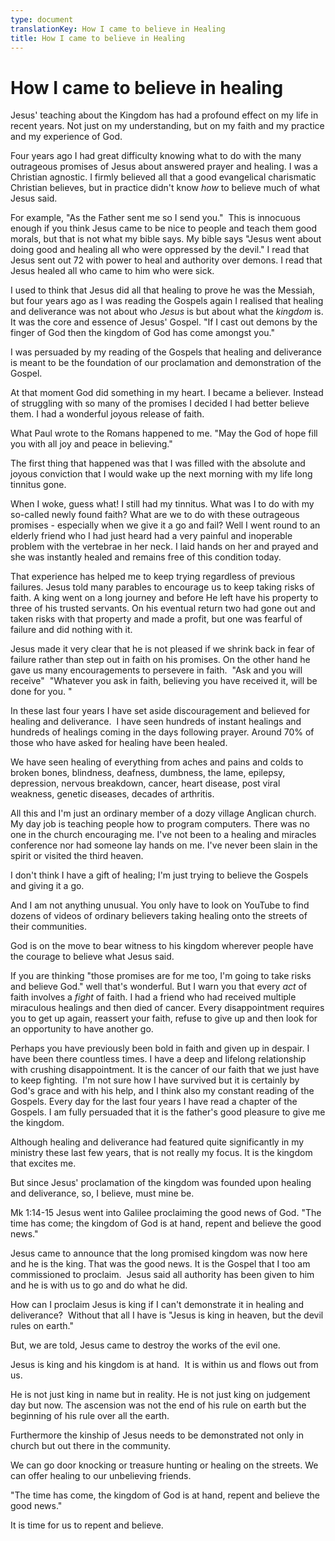 ```yaml
---
type: document
translationKey: How I came to believe in Healing
title: How I came to believe in Healing
---
```

# How I came to believe in healing

Jesus' teaching about the Kingdom has had a profound effect on my life
in recent years. Not just on my understanding, but on my faith and my
practice and my experience of God. 

Four years ago I had great difficulty knowing what to do with the many
outrageous promises of Jesus about answered prayer and healing. I was a
Christian agnostic. I firmly believed all that a good evangelical
charismatic Christian believes, but in practice didn't know *how* to
believe much of what Jesus said. 

For example, "As the Father sent me so I send you."  This is innocuous
enough if you think Jesus came to be nice to people and teach them good
morals, but that is not what my bible says. My bible says "Jesus went
about doing good and healing all who were oppressed by the devil." I
read that Jesus sent out 72 with power to heal and authority over
demons. I read that Jesus healed all who came to him who were sick.

I used to think that Jesus did all that healing to prove he was the
Messiah, but four years ago as I was reading the Gospels again I
realised that healing and deliverance was not about who *Jesus* is but
about what the *kingdom* is. It was the core and essence of Jesus'
Gospel. "If I cast out demons by the finger of God then the kingdom of
God has come amongst you." 

I was persuaded by my reading of the Gospels that healing and
deliverance is meant to be the foundation of our proclamation and
demonstration of the Gospel.

At that moment God did something in my heart. I became a believer.
Instead of struggling with so many of the promises I decided I had
better believe them. I had a wonderful joyous release of faith. 

What Paul wrote to the Romans happened to me. "May the God of hope fill
you with all joy and peace in believing." 

The first thing that happened was that I was filled with the absolute
and joyous conviction that I would wake up the next morning with my life
long tinnitus gone. 

When I woke, guess what! I still had my tinnitus. What was I to do with
my so-called newly found faith? What are we to do with these outrageous
promises - especially when we give it a go and fail? Well I went round
to an elderly friend who I had just heard had a very painful and
inoperable problem with the vertebrae in her neck. I laid hands on her
and prayed and she was instantly healed and remains free of this
condition today.

That experience has helped me to keep trying regardless of previous
failures. Jesus told many parables to encourage us to keep taking risks
of faith. A king went on a long journey and before He left have his
property to three of his trusted servants. On his eventual return two
had gone out and taken risks with that property and made a profit, but
one was fearful of failure and did nothing with it. 

Jesus made it very clear that he is not pleased if we shrink back in
fear of failure rather than step out in faith on his promises. On the
other hand he gave us many encouragements to persevere in faith.  "Ask
and you will receive"  "Whatever you ask in faith, believing you have
received it, will be done for you. "

In these last four years I have set aside discouragement and believed
for healing and deliverance.  I have seen hundreds of instant healings
and hundreds of healings coming in the days following prayer. Around 70%
of those who have asked for healing have been healed.

We have seen healing of everything from aches and pains and colds to
broken bones, blindness, deafness, dumbness, the lame, epilepsy,
depression, nervous breakdown, cancer, heart disease, post viral
weakness, genetic diseases, decades of arthritis.

All this and I'm just an ordinary member of a dozy village Anglican
church. My day job is teaching people how to program computers. There
was no one in the church encouraging me. I've not been to a healing and
miracles conference nor had someone lay hands on me. I've never been
slain in the spirit or visited the third heaven. 

I don't think I have a gift of healing; I'm just trying to believe the
Gospels and giving it a go. 

And I am not anything unusual. You only have to look on YouTube to find
dozens of videos of ordinary believers taking healing onto the streets
of their communities. 

God is on the move to bear witness to his kingdom wherever people have
the courage to believe what Jesus said. 

If you are thinking "those promises are for me too, I'm going to take
risks and believe God." well that's wonderful. But I warn you that every
*act* of faith involves a *fight* of faith. I had a friend who had
received multiple miraculous healings and then died of cancer. Every
disappointment requires you to get up again, reassert your faith, refuse
to give up and then look for an opportunity to have another go.

Perhaps you have previously been bold in faith and given up in despair.
I have been there countless times. I have a deep and lifelong
relationship with crushing disappointment. It is the cancer of our faith
that we just have to keep fighting.  I'm not sure how I have survived
but it is certainly by God's grace and with his help, and I think also
my constant reading of the Gospels. Every day for the last four years I
have read a chapter of the Gospels. I am fully persuaded that it is the
father's good pleasure to give me the kingdom.

Although healing and deliverance had featured quite significantly in my
ministry these last few years, that is not really my focus. It is the
kingdom that excites me.

But since Jesus' proclamation of the kingdom was founded upon healing
and deliverance, so, I believe, must mine be. 

Mk 1:14-15 Jesus went into Galilee proclaiming the good news of God.
"The time has come; the kingdom of God is at hand, repent and believe
the good news."

Jesus came to announce that the long promised kingdom was now here and
he is the king. That was the good news. It is the Gospel that I too am
commissioned to proclaim.  Jesus said all authority has been given to
him and he is with us to go and do what he did. 

How can I proclaim Jesus is king if I can't demonstrate it in healing
and deliverance?  Without that all I have is "Jesus is king in heaven,
but the devil rules on earth."

But, we are told, Jesus came to destroy the works of the evil one. 

Jesus is king and his kingdom is at hand.  It is within us and flows out
from us. 

He is not just king in name but in reality. He is not just king on
judgement day but now. The ascension was not the end of his rule on
earth but the beginning of his rule over all the earth. 

Furthermore the kinship of Jesus needs to be demonstrated not only in
church but out there in the community. 

We can go door knocking or treasure hunting or healing on the streets.
We can offer healing to our unbelieving friends. 

"The time has come, the kingdom of God is at hand, repent and believe
the good news."

It is time for us to repent and believe.
